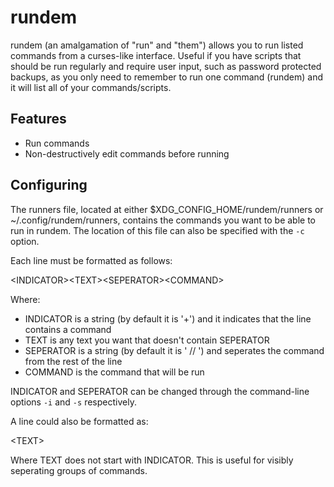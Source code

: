 # rundem
rundem (an amalgamation of "run" and "them") allows you to run listed commands from a curses-like interface. Useful if you have scripts that should be run regularly and require user input, such as password protected backups, as you only need to remember to run one command (rundem) and it will list all of your commands/scripts.

## Features
- Run commands
- Non-destructively edit commands before running

## Configuring
The runners file, located at either $XDG_CONFIG_HOME/rundem/runners or ~/.config/rundem/runners, contains the commands you want to be able to run in rundem. The location of this file can also be specified with the `-c` option.

Each line must be formatted as follows:

\<INDICATOR>\<TEXT>\<SEPERATOR>\<COMMAND>

Where:

- INDICATOR is a string (by default it is '+') and it indicates that the line contains a command
- TEXT is any text you want that doesn't contain SEPERATOR
- SEPERATOR is a string (by default it is ' // ') and seperates the command from the rest of the line
- COMMAND is the command that will be run

INDICATOR and SEPERATOR can be changed through the command-line options `-i` and `-s` respectively.

A line could also be formatted as:

\<TEXT>

Where TEXT does not start with INDICATOR. This is useful for visibly seperating groups of commands.
